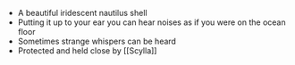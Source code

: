   
 - A beautiful iridescent nautilus shell
 - Putting it up to your ear you can hear noises as if you were on the ocean floor
 - Sometimes strange whispers can be heard
 - Protected and held close by [[Scylla]]
